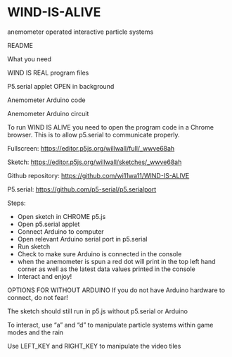 # WIND-IS-ALIVE
anemometer operated interactive particle systems


README

What you need

WIND IS REAL program files

P5.serial applet OPEN in background

Anemometer Arduino code

Anemometer Arduino circuit

To run WIND IS ALIVE you need to open the program code in a Chrome browser. This is to allow p5.serial to communicate properly. 

Fullscreen: https://editor.p5js.org/willwall/full/_wwve68ah

Sketch: https://editor.p5js.org/willwall/sketches/_wwve68ah

Github repository: https://github.com/wi11wa11/WIND-IS-ALIVE 

P5.serial: https://github.com/p5-serial/p5.serialport 

Steps:
-	Open sketch in CHROME p5.js 
-	Open p5.serial applet
-	Connect Arduino to computer
-	Open relevant Arduino serial port in p5.serial
-	Run sketch
-	Check to make sure Arduino is connected in the console 
-	when the anemometer is spun a red dot will print in the top left hand corner as well as the latest data values printed in the console
-	Interact and enjoy!


OPTIONS FOR WITHOUT ARDUINO
If you do not have Arduino hardware to connect, do not fear!

The sketch should still run in p5.js without p5.serial or Arduino

To interact, use “a” and “d” to manipulate particle systems within game modes and the rain

Use LEFT_KEY and RIGHT_KEY to manipulate the video tiles

